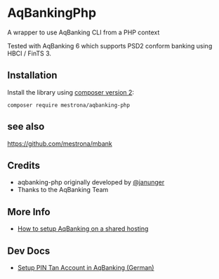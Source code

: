 AqBankingPhp
============

A wrapper to use AqBanking CLI from a PHP context

Tested with AqBanking 6 which supports PSD2 conform banking using HBCI / FinTS 3.

Installation
------------

Install the library using [composer version 2][1]:

    composer require mestrona/aqbanking-php
    
[1]: http://getcomposer.org/

see also
--------

https://github.com/mestrona/mbank

Credits
-------

* aqbanking-php originally developed by [@janunger](https://github.com/janunger/)
* Thanks to the AqBanking Team

More Info
---------

* [How to setup AqBanking on a shared hosting](https://serverfault.com/questions/942701/how-to-install-a-binary-package-on-a-shared-hosting-for-example-aqbanking-or-m)

Dev Docs
--------

* [Setup PIN Tan Account in AqBanking (German)](https://www.aquamaniac.de/rdm/projects/aqbanking/wiki/SetupPinTan)
